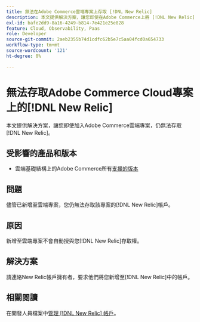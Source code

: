 ```yaml
---
title: 無法在Adobe Commerce雲端專案上存取 [!DNL New Relic]
description: 本文提供解決方案，讓您即使在Adobe Commerce上將 [!DNL New Relic] 新增至雲端專案，仍無法存取。
exl-id: bafe2dd9-8a16-4249-b814-7e421e25e828
feature: Cloud, Observability, Paas
role: Developer
source-git-commit: 2aeb2355b74d1cdfc62b5e7c5aa04fcd0a654733
workflow-type: tm+mt
source-wordcount: '121'
ht-degree: 0%

---
```


# 無法存取Adobe Commerce Cloud專案上的[!DNL New Relic]

本文提供解決方案，讓您即使加入Adobe Commerce雲端專案，仍無法存取[!DNL New Relic]。

## 受影響的產品和版本

* 雲端基礎結構上的Adobe Commerce所有[支援的版本](https://www.adobe.com/content/dam/cc/en/legal/terms/enterprise/pdfs/Adobe-Commerce-Software-Lifecycle-Policy.pdf)

## 問題

儘管已新增至雲端專案，您仍無法存取該專案的[!DNL New Relic]帳戶。

## 原因

新增至雲端專案不會自動授與您[!DNL New Relic]存取權。

## 解決方案

請連絡New Relic帳戶擁有者，要求他們將您新增至[!DNL New Relic]中的帳戶。

## 相關閱讀

在開發人員檔案中[管理 [!DNL New Relic] 帳戶](https://experienceleague.adobe.com/en/docs/commerce-cloud-service/user-guide/monitor/new-relic/new-relic-service)。
